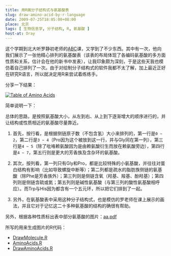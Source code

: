 ```yaml
---
title: 用R画分子结构式与氨基酸表
slug: draw-amino-acid-by-r-language
date: 2009-07-25T18:05:00+08:00
place: 北京
tags: [ 生物信息学, 分子结构, R, 氨基酸 ]
host-at: Oray
---
```

这个学期到北大听罗静初老师的[ABC](http://abc.cbi.pku.edu.cn/)课，又学到了不少东西。其中有一次，他向我们展示了一张他精心排列的氨基酸表（该表的布局体现了各编码氨基酸的多方面性质和关系，估计会在他的新书中发表），让我印象颇为深刻，于是这些天我也模仿着自己排列了一次。由于对绘制分子结构式的软件我都不太了解，加上最近正好在研究R语言，所以就决定用R来尝试着练练手。

分享一下结果：

[![Table of Amino Acids](/images/2009/0725/aa-300x300.png)](/images/2009/0725/aa.png)

简单说明一下：

总体的思路，是按照氨基酸大小，从左到右、从上到下逐渐增大的顺序进行的，并让结构或性质相近的氨基酸尽量靠近。

1. 首先，按行看，是根据侧链原子数（不包含氢）大小来排列的，第一行是`0 ~ 2`，第二行是`3 ~ 4`（Pro因为这个被放到这一行，并与Gly同在第一列），第三行是`4 ~ 5`（除了吡咯赖氨酸因为是由赖氨酸衍生而放在赖氨酸旁边），第四行是`4 ~ 7`，第五行则是更大的芳香族及含杂环的氨基酸。

2. 其次，按列看，第一列只有Gly和Pro，都是比较特殊的小氨基酸，并往往对蛋白结构有影响（比如导致螺旋中断等）；第二列都是疏水的脂肪族侧链的氨基酸（除Phe是芳香族外）；第三列则是侧链含氧（羟基、羧基、酚羟基）；第四列则是侧链含硫或氮；第五列则是碱性氨基酸（与第三列的酸性氨基酸相呼应）。而Trp与His因为都含有一个五元环，所以把它们排到了一起。
3. 另外，在氨基酸表中采用这种分子结构式，也是模仿的罗老师在课上展示的画法，并且它对于记忆这二十多种氨基酸的结构的确很有帮助。

另外，根据各种性质标出表中部分氨基酸的图片：[aa.pdf](/files/2009/0725/aa.pdf)

所写的用来生成图片的R代码：

* [DrawMolecule.R](/files/2009/0725/DrawMolecule.R)
* [AminoAcids.R](/files/2009/0725/AminoAcids.R)
* [DrawAminoAcids.R](/files/2009/0725/DrawAminoAcids.R)
